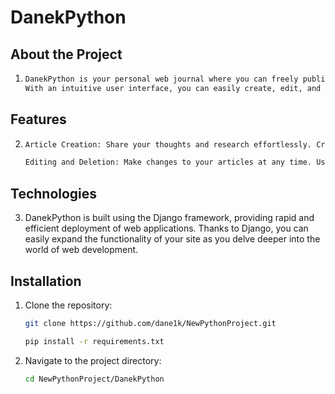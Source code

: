 # DanekPython


## About the Project
1.
    ```bash
    DanekPython is your personal web journal where you can freely publish articles, share your experiences, and conduct explorations. 
    With an intuitive user interface, you can easily create, edit, and delete your articles, making content management a seamless and enjoyable process.

## Features
2.
    ```bash
    Article Creation: Share your thoughts and research effortlessly. Create articles right in your browser using a simple interface.

    Editing and Deletion: Make changes to your articles at any time. Use the editing feature to refine information or improve the structure of your articles. Delete articles when needed without unnecessary complexity.

## Technologies
3.
    DanekPython is built using the Django framework, providing rapid and efficient deployment of web applications. Thanks to Django, you can easily expand the functionality of your site as you delve deeper into the world of web development.


## Installation

1. Clone the repository:
   ```bash
   git clone https://github.com/dane1k/NewPythonProject.git

   pip install -r requirements.txt


2. Navigate to the project directory:
    ```bash
    cd NewPythonProject/DanekPython
